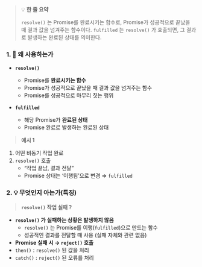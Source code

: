 > 💡 **한 줄 요약**
>
> `resolve()` 는 Promise를 완료시키는 함수로, Promise가 성공적으로 끝났을 때 결과 값을 넘겨주는 함수이다. `fulfilled` 는 `resolve()` 가 호출되면, 그 결과로 발생하는 완료된 상태를 의미한다.

### 1. 🤔 왜 사용하는가

- **`resolve()`**

  - Promise를 **완료시키는 함수**
  - Promise가 성공적으로 끝났을 때 결과 값을 넘겨주는 함수
  - Promise를 성공적으로 마무리 짓는 행위

- **`fulfilled`**
  - 해당 Promise가 **완료된 상태**
  - Promise 완료로 발생하는 완료된 상태

> **예시 1**

1. 어떤 비동기 작업 완료
2. `resolve()` 호출
   - “작업 끝남, 결과 전달”
   - Promise 상태는 ‘이행됨’으로 변경 ⇒ `fulfilled`

### 2. 💡 무엇인지 아는가(특징)

> **`resolve()` 작업 실패 ?**

- **`resolve()` 가 실패하는 상황은 발생하지 않음**
  - `resolve()` 는 Promise를 이행(`fulfilled`)으로 만드는 함수
  - 성공적인 결과를 전달할 때 사용 (실패 자체와 관련 없음)
- **Promise 실패 시 → `reject()` 호출**
- `then()` : `resolve()` 된 값을 처리
- `catch()` : `reject()` 된 오류를 처리
